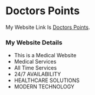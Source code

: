# Doctors Points

My Website Link Is [Doctors Points](https://github.com/facebook/create-react-app).


### My Website Details

* This is a Medical Website
* Medical Services
* All Time Services
* 24/7 AVAILABILITY
* HEALTHCARE SOLUTIONS
* MODERN TECHNOLOGY
